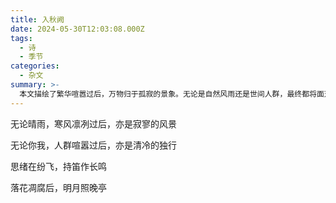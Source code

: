 ```yaml
---
title: 入秋阙
date: 2024-05-30T12:03:08.000Z
tags:
  - 诗
  - 季节
categories:
  - 杂文
summary: >-
  本文描绘了繁华喧嚣过后，万物归于孤寂的景象。无论是自然风雨还是世间人群，最终都将面对清冷的独行。作者在落花明月的意境中，抒发了独处时的万千思绪与一份宁静悠远的怅然。
---
```

无论晴雨，寒风凛冽过后，亦是寂寥的风景

无论你我，人群喧嚣过后，亦是清冷的独行

思绪在纷飞，持笛作长鸣

落花凋腐后，明月照晚亭
